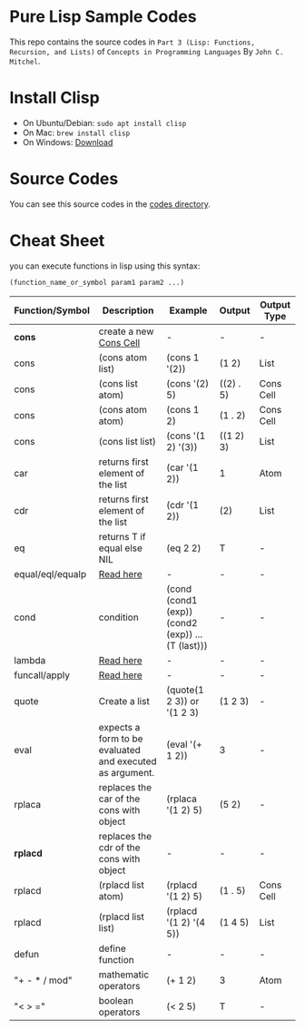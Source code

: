 # Pure Lisp Sample Codes

This repo contains the source codes in `Part 3 (Lisp: Functions, Recursion, and Lists)` of `Concepts in Programming Languages` By `John C. Mitchel`.

# Install Clisp

- On Ubuntu/Debian: `sudo apt install clisp`
- On Mac: `brew install clisp`
- On Windows: [Download](https://sourceforge.net/projects/clisp/)

# Source Codes

You can see this source codes in the [codes directory](./codes).

# Cheat Sheet
you can execute functions in lisp using this syntax:
```lisp
(function_name_or_symbol param1 param2 ...)
```

Function/Symbol | Description | Example | Output | Output Type
-|-|-|-|-
**cons**|create a new [Cons Cell](https://en.wikipedia.org/wiki/Cons)| - | - | -
cons|(cons atom list)|(cons 1 '(2))| (1 2) | List
cons|(cons list atom)|(cons '(2) 5)| ((2) . 5) | Cons Cell
cons|(cons atom atom)|(cons 1 2)| (1 . 2) | Cons Cell
cons|(cons list list)|(cons '(1 2) '(3))| ((1 2) 3) | List
car|returns first element of the list| (car '(1 2)) | 1 | Atom
cdr|returns first element of the list| (cdr '(1 2)) | (2) | List
eq|returns T if equal else NIL|(eq 2 2)|T| -
equal/eql/equalp|[Read here](https://stackoverflow.com/questions/547436/whats-the-difference-between-eq-eql-equal-and-equalp-in-common-lisp)|-|-|-
cond|condition|(cond (cond1 (exp)) (cond2 (exp)) ... (T (last)))| - | -
lambda|[Read here](https://stackoverflow.com/questions/13213611/writing-lambda-expressions-in-common-lisp)|-|-|-
funcall/apply|[Read here](https://stackoverflow.com/questions/3862394/when-do-you-use-apply-and-when-funcall)|-|-|-
quote|Create a list|(quote(1 2 3)) or '(1 2 3)|(1 2 3)|-
eval|expects a form to be evaluated and executed as argument.|(eval '(+ 1 2))|3| -
rplaca|replaces the car of the cons with object|(rplaca '(1 2) 5)|(5 2)|-
**rplacd**|replaces the cdr of the cons with object|-|-|-
rplacd|(rplacd list atom)|(rplacd '(1 2) 5)|(1 . 5)|Cons Cell
rplacd|(rplacd list list)|(rplacd '(1 2) '(4 5))|(1 4 5)|List
defun|define function|-|-|-
"+ - * / mod"|mathematic operators|(+ 1 2)|3| Atom
"< > ="|boolean operators|(< 2 5)|T|-
